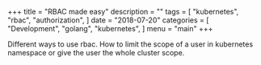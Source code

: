 +++
title = "RBAC made easy"
description = ""
tags = [
    "kubernetes",
    "rbac",
    "authorization",
]
date = "2018-07-20"
categories = [
    "Development",
    "golang",
    "kubernetes",
]
menu = "main"
+++

Different ways to use rbac. How to limit the scope of a user in kubernetes namespace or give the user the whole cluster scope. 
